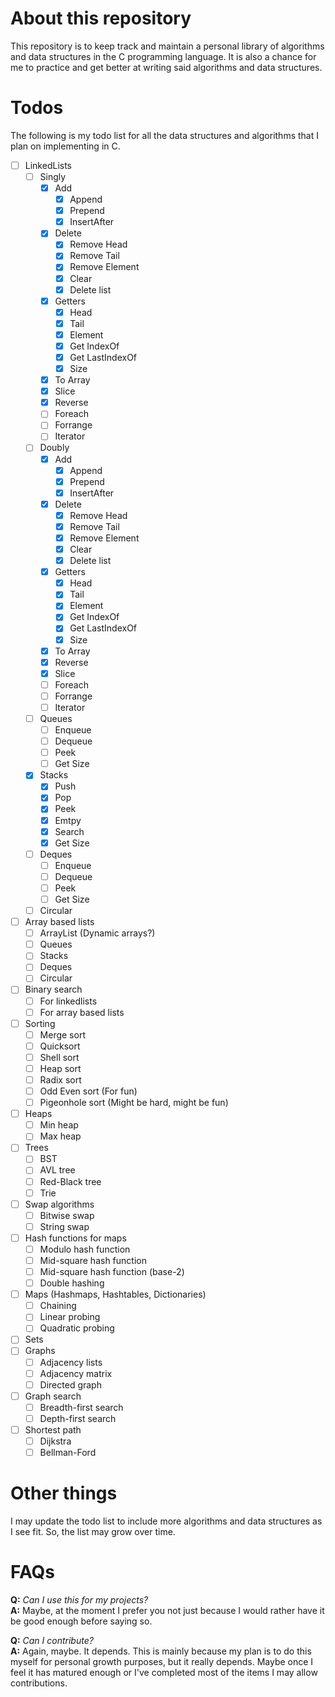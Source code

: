 # About this repository

This repository is to keep track and maintain a personal library of algorithms and data structures in the C programming language. It is also a chance for me to practice and get better at writing said algorithms and data structures.

# Todos

The following is my todo list for all the data structures and algorithms that I plan on implementing in C.

- [ ] LinkedLists
	- [ ] Singly 
		- [x] Add
			- [x] Append
			- [x] Prepend
			- [x] InsertAfter
		- [x] Delete
			- [x] Remove Head
			- [x] Remove Tail
			- [x] Remove Element
			- [x] Clear
			- [x] Delete list
		- [x] Getters
			- [x] Head
			- [x] Tail
			- [x] Element
			- [x] Get IndexOf
			- [x] Get LastIndexOf
			- [x] Size
		- [x] To Array
		- [x] Slice
		- [x] Reverse
		- [ ] Foreach
		- [ ] Forrange
		- [ ] Iterator
	- [ ] Doubly
		- [x] Add
			- [x] Append
			- [x] Prepend
			- [x] InsertAfter
		- [x] Delete
			- [x] Remove Head
			- [x] Remove Tail
			- [x] Remove Element
			- [x] Clear
			- [x] Delete list
		- [x] Getters
			- [x] Head
			- [x] Tail
			- [x] Element
			- [x] Get IndexOf
			- [x] Get LastIndexOf
			- [x] Size
		- [x] To Array
		- [x] Reverse
		- [x] Slice
		- [ ] Foreach
		- [ ] Forrange
		- [ ] Iterator
	- [ ] Queues
		- [ ] Enqueue
		- [ ] Dequeue
		- [ ] Peek
		- [ ] Get Size
	- [x] Stacks
		- [x] Push
		- [x] Pop
		- [x] Peek
		- [x] Emtpy
		- [x] Search
		- [x] Get Size
	- [ ] Deques
		- [ ] Enqueue
		- [ ] Dequeue
		- [ ] Peek
		- [ ] Get Size
	- [ ] Circular
- [ ] Array based lists
	- [ ] ArrayList (Dynamic arrays?)
	- [ ] Queues
	- [ ] Stacks
	- [ ] Deques
	- [ ] Circular
- [ ] Binary search
	- [ ] For linkedlists
	- [ ] For array based lists
- [ ] Sorting
	- [ ] Merge sort
	- [ ] Quicksort
	- [ ] Shell sort
	- [ ] Heap sort
	- [ ] Radix sort
	- [ ] Odd Even sort (For fun)
	- [ ] Pigeonhole sort (Might be hard, might be fun)
- [ ] Heaps
	- [ ] Min heap
	- [ ] Max heap
- [ ] Trees
	- [ ] BST
	- [ ] AVL tree
	- [ ] Red-Black tree
	- [ ] Trie
- [ ] Swap algorithms
	- [ ] Bitwise swap
	- [ ] String swap
- [ ] Hash functions for maps
	- [ ] Modulo hash function
	- [ ] Mid-square hash function
	- [ ] Mid-square hash function (base-2)
	- [ ] Double hashing
- [ ] Maps (Hashmaps, Hashtables, Dictionaries)
	- [ ] Chaining
	- [ ] Linear probing
	- [ ] Quadratic probing
- [ ] Sets
- [ ] Graphs
	- [ ] Adjacency lists
	- [ ] Adjacency matrix
	- [ ] Directed graph
- [ ] Graph search
	- [ ] Breadth-first search
	- [ ] Depth-first search
- [ ] Shortest path
	- [ ] Dijkstra
	- [ ] Bellman-Ford

# Other things

I may update the todo list to include more algorithms and data structures as I see fit. So, the list may grow over time.

# FAQs

**Q:** *Can I use this for my projects?*<br/>
**A:** Maybe, at the moment I prefer you not just because I would rather have it be good enough before saying so.<br/>

**Q:** *Can I contribute?*<br/>
**A:** Again, maybe. It depends. This is mainly because my plan is to do this myself for personal growth purposes, but it really depends. Maybe once I feel it has matured enough or I've completed most of the items I may allow contributions.
